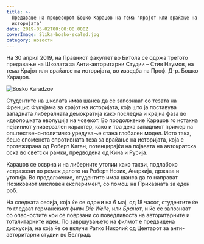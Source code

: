 ```yaml
---
title: >-
  Предавање на професорот Бошко Караџов на тема "Крајот или враќање на
  историјата"
date: 2019-05-02T00:00:00.000Z
coverImage: Slika-bosko-scaled.jpg
category: новости
---
```


На 30 април 2019, на Правниот факултет во Битола се одржа третото предавање на Школата за Анти-авторитарни Студии – Стив Наумов, на тема Крајот или враќање на историјата, во изведба на Проф. Д-р. Бошко Караџов.

![Bosko Karadzov](images/DSC01734-za-vo-tekst-1024x683.jpg)

Студентите на школата имаа шанса да се запознаат со тезата на Френцис Фукујама за крајот на историјата, која што ја поставува западната либералната демократија како последна и крајна фаза во идеолошката еволуција на човекот. Во продолжение Караџов го истакна нејзиниот универзален карактер, како и тоа дека западниот пример на општествено-политичко уредување стана глобален модел. Исто така, беше споменета спротивната теза за враќање на историјата, која е протежирана од Роберт Каган, потенцирајќи на појавата на автократска оска во светски рамки, предводена од Кина и Русија.

Караџов се осврна и на либерните утопии како такви, подлабоко истражени во ремек делото на Роберт Нозик, Анархија, држава и утопија. Во продолжение, студентите имаа шанса да го направат Нозиковиот мисловен експеримент, со помош на Приказната за еден роб.

На следната сесија, која ќе се одржи на 6 мај, од 18 часот, студентите ќе го гледаат германскиот филм _Die Welle_, или _Бранот_, и ќе се запознаат со опасностите кои се поврзани со поведливоста на авторитарните и тоталитарните идеи. По завршувањето на филмот е предвидена дискусија, на која ќе се вклучи Ратко Николиќ од Центарот за анти-авторитарни студии во Белград.
